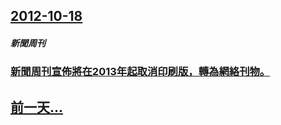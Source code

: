 ## [2012-10-18](/zh/news/2012/10/18/index.md)

##### 新聞周刊
### [ 新聞周刊宣佈將在2013年起取消印刷版，轉為網絡刊物。](/zh/news/2012/10/18/新聞周刊宣佈將在2013年起取消印刷版-轉為網絡刊物.md)
## [前一天...](/zh/news/2012/10/16/index.md)

